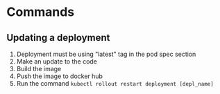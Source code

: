 # Commands

## Updating a deployment

1. Deployment must be using "latest" tag in the pod spec section
2. Make an update to the code
3. Build the image
4. Push the image to docker hub
5. Run the command `kubectl rollout restart deployment [depl_name]`
